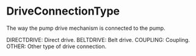 DriveConnectionType
===================

The way the pump drive mechanism is connected to the pump.

DIRECTDRIVE: Direct drive.
BELTDRIVE: Belt drive.
COUPLING: Coupling.
OTHER: Other type of drive connection.
